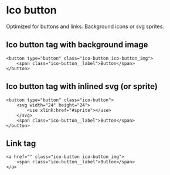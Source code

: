 # Ico button
Optimized for buttons and links.
Background icons or svg sprites.

## Ico button tag with background image
```
<button type="button" class="ico-button ico-button_img">
    <span class="ico-button__label">Button</span>
</button>
```

## Ico button tag with inlined svg (or sprite)
```
<button type="button" class="ico-button">
    <svg width="24" height="24">
        <use xlink:href="#sprite"></use>
    </svg>
    <span class="ico-button__label">Button</span>
</button>
```

## Link tag
```
<a href="" class="ico-button ico-button_img">
    <span class="ico-button__label">Button</span>
</a>
```

